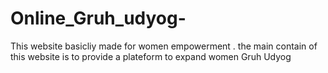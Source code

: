 # Online_Gruh_udyog-

This website basicliy made for women empowerment . the main contain of this website is to provide a plateform to expand women Gruh Udyog